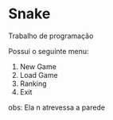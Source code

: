 # Snake
Trabalho de programação

Possui o seguinte menu:
1. New Game
2. Load Game
3. Ranking
4. Exit

obs: Ela n atrevessa a parede
